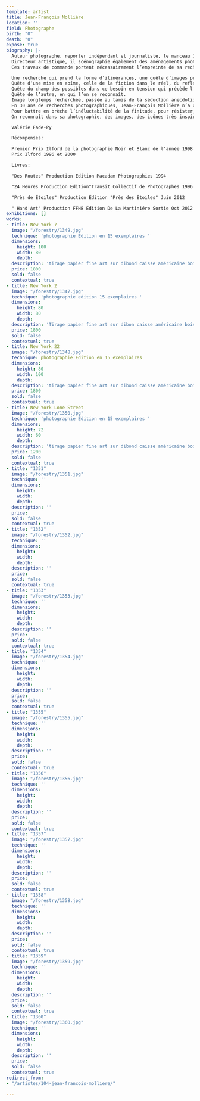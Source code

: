 ```yaml
---
template: artist
title: Jean-François Mollière
location: ''
field: Photographe
birth: "0"
death: "0"
expose: true
biography: |-
  Auteur photographe, reporter indépendant et journaliste, le manceau Jean-françois Mollière a collaboré à de nombreux ouvrages et magazines dans le domaine de l’art, du sport, et de l’architecture.
  Directeur artistique, il scénographie également des aménagements photographiques de lieux publics et privés.
  Ces travaux de commande portent nécessairement l’empreinte de sa recherche photographique.

  Une recherche qui prend la forme d’itinérances, une quête d’images protéiformes.
  Quête d’une mise en abîme, celle de la fiction dans le réel, du reflet sur la surface, de l’image dans le cadre.
  Quête du champ des possibles dans ce besoin en tension qui précède l’acte photographique.
  Quête de l’autre, en qui l’on se reconnaît.
  Image longtemps recherchée, passée au tamis de la séduction anecdotique, image éprouvée.
  En 30 ans de recherches photographiques, Jean-François Mollière n’a cessé de se défaire des accoutumances, d’aller là où l’imaginaire devient plus fort.
  Pour battre en brèche l’inéluctabilité de la finitude, pour résister, inexorablement.
  On reconnaît dans sa photographie, des images, des icônes très inspirées par le cinéma et la peinture.

  Valérie Fade-Py

  Récompenses:

  Premier Prix Ilford de la photographie Noir et Blanc de l'année 1998
  Prix Ilford 1996 et 2000

  Livres:

  "Des Routes" Production Edition Macadam Photographies 1994

  "24 Heures Production Edition"Transit Collectif de Photographes 1996

  "Près de Etoiles" Production Edition "Près des Etoiles" Juin 2012

  " Hand Art" Production FFHB Edition De La Martiniére Sortie Oct 2012
exhibitions: []
works:
- title: New York 7
  image: "/forestry/1349.jpg"
  technique: 'photographie Edition en 15 exemplaires '
  dimensions:
    height: 100
    width: 80
    depth: 
  description: 'tirage papier fine art sur dibond caisse américaine bois '
  price: 1800
  sold: false
  contextual: true
- title: New York 2
  image: "/forestry/1347.jpg"
  technique: 'photographie edition 15 exemplaires '
  dimensions:
    height: 80
    width: 80
    depth: 
  description: 'Tirage papier fine art sur dibon caisse américaine bois '
  price: 1800
  sold: false
  contextual: true
- title: New York 22
  image: "/forestry/1348.jpg"
  technique: photographie Edition en 15 exemplaires
  dimensions:
    height: 80
    width: 100
    depth: 
  description: 'tirage papier fine art sur dibond caisse américaine bois '
  price: 1800
  sold: false
  contextual: true
- title: New York Lone Street
  image: "/forestry/1350.jpg"
  technique: 'photographie Edition en 15 exemplaires '
  dimensions:
    height: 72
    width: 60
    depth: 
  description: 'tirage papier fine art sur dibond caisse américaine bois '
  price: 1200
  sold: false
  contextual: true
- title: "1351"
  image: "/forestry/1351.jpg"
  technique: ''
  dimensions:
    height: 
    width: 
    depth: 
  description: ''
  price: 
  sold: false
  contextual: true
- title: "1352"
  image: "/forestry/1352.jpg"
  technique: ''
  dimensions:
    height: 
    width: 
    depth: 
  description: ''
  price: 
  sold: false
  contextual: true
- title: "1353"
  image: "/forestry/1353.jpg"
  technique: ''
  dimensions:
    height: 
    width: 
    depth: 
  description: ''
  price: 
  sold: false
  contextual: true
- title: "1354"
  image: "/forestry/1354.jpg"
  technique: ''
  dimensions:
    height: 
    width: 
    depth: 
  description: ''
  price: 
  sold: false
  contextual: true
- title: "1355"
  image: "/forestry/1355.jpg"
  technique: ''
  dimensions:
    height: 
    width: 
    depth: 
  description: ''
  price: 
  sold: false
  contextual: true
- title: "1356"
  image: "/forestry/1356.jpg"
  technique: ''
  dimensions:
    height: 
    width: 
    depth: 
  description: ''
  price: 
  sold: false
  contextual: true
- title: "1357"
  image: "/forestry/1357.jpg"
  technique: ''
  dimensions:
    height: 
    width: 
    depth: 
  description: ''
  price: 
  sold: false
  contextual: true
- title: "1358"
  image: "/forestry/1358.jpg"
  technique: ''
  dimensions:
    height: 
    width: 
    depth: 
  description: ''
  price: 
  sold: false
  contextual: true
- title: "1359"
  image: "/forestry/1359.jpg"
  technique: ''
  dimensions:
    height: 
    width: 
    depth: 
  description: ''
  price: 
  sold: false
  contextual: true
- title: "1360"
  image: "/forestry/1360.jpg"
  technique: ''
  dimensions:
    height: 
    width: 
    depth: 
  description: ''
  price: 
  sold: false
  contextual: true
redirect_from:
- "/artistes/104-jean-francois-molliere/"

---
```

